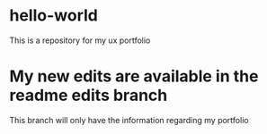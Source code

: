 # hello-world
This is a repository for my ux portfolio
# My new edits are available in the readme edits branch
This branch will only have the information regarding my portfolio
